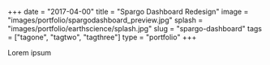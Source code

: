 +++ 
date = "2017-04-00"
title = "Spargo Dashboard Redesign"
image = "images/portfolio/spargodashboard_preview.jpg"
splash = "images/portfolio/earthscience/splash.jpg"
slug = "spargo-dashboard" 
tags = ["tagone", "tagtwo", "tagthree"]
type = "portfolio"
+++

Lorem ipsum